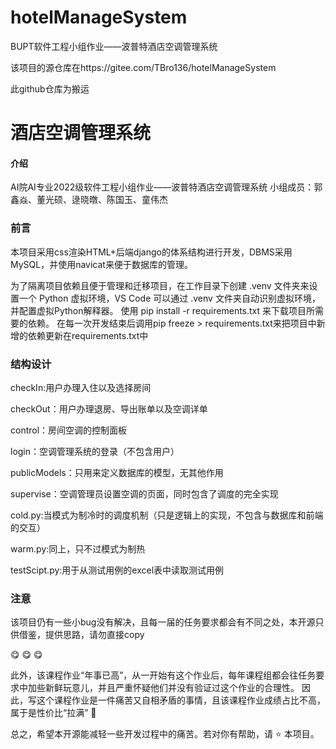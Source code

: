 # hotelManageSystem
BUPT软件工程小组作业——波普特酒店空调管理系统

该项目的源仓库在https://gitee.com/TBro136/hotelManageSystem

此github仓库为搬运

# 酒店空调管理系统

#### 介绍
AI院AI专业2022级软件工程小组作业——波普特酒店空调管理系统
小组成员：郭鑫焱、董光硕、逯晓暾、陈国玉、童伟杰

### 前言

本项目采用css渲染HTML+后端django的体系结构进行开发，DBMS采用MySQL，并使用navicat来便于数据库的管理。

为了隔离项目依赖且便于管理和迁移项目，在工作目录下创建 .venv 文件夹来设置一个 Python 虚拟环境，VS Code 可以通过 .venv 文件夹自动识别虚拟环境，并配置虚拟Python解释器。
使用  pip install -r requirements.txt  来下载项目所需要的依赖。
在每一次开发结束后调用pip freeze > requirements.txt来把项目中新增的依赖更新在requirements.txt中

### 结构设计

checkIn:用户办理入住以及选择房间

checkOut：用户办理退房、导出账单以及空调详单

control：房间空调的控制面板

login：空调管理系统的登录（不包含用户）

publicModels：只用来定义数据库的模型，无其他作用

supervise：空调管理员设置空调的页面，同时包含了调度的完全实现

cold.py:当模式为制冷时的调度机制（只是逻辑上的实现，不包含与数据库和前端的交互）

warm.py:同上，只不过模式为制热

testScipt.py:用于从测试用例的excel表中读取测试用例

### 注意
该项目仍有一些小bug没有解决，且每一届的任务要求都会有不同之处，本开源只供借鉴，提供思路，请勿直接copy







 :yum:  :yum:  :yum: 

此外，该课程作业“年事已高”，从一开始有这个作业后，每年课程组都会往任务要求中加些新鲜玩意儿，并且严重怀疑他们并没有验证过这个作业的合理性。
因此，写这个课程作业是一件痛苦又自相矛盾的事情，且该课程作业成绩占比不高，属于是性价比“拉满” :imp: 

总之，希望本开源能减轻一些开发过程中的痛苦。若对你有帮助，请 :star: 本项目。


